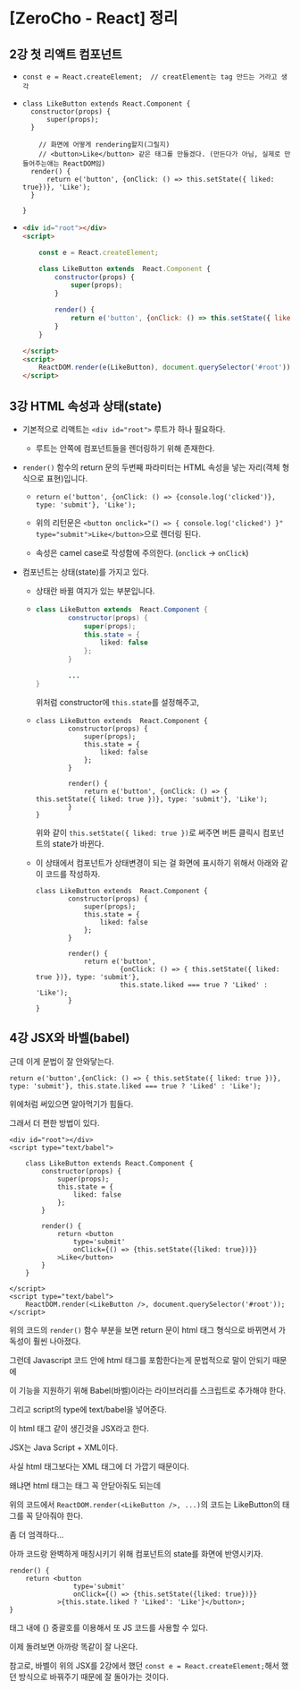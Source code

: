 # [ZeroCho - React] 정리



## 2강 첫 리액트 컴포넌트

- ```react
  const e = React.createElement;  // creatElement는 tag 만드는 거라고 생각
  ```

  

- ```react
  class LikeButton extends React.Component {
  	constructor(props) {
  		super(props);
  	}
  	
      // 화면에 어떻게 rendering할지(그릴지)
      // <button>Like</button> 같은 태그를 만들겠다. (만든다가 아님, 실제로 만들어주는애는 ReactDOM임)
  	render() {
  		return e('button', {onClick: () => this.setState({ liked: true})}, 'Like');
  	}
     
  }
  ```



- ```html
  <div id="root"></div>
  <script>
  
      const e = React.createElement;
  
      class LikeButton extends  React.Component {
          constructor(props) {
              super(props);
          }
  
          render() {
              return e('button', {onClick: () => this.setState({ liked: true})}, 'Like');
          }
      }
  
  </script>
  <script>
      ReactDOM.render(e(LikeButton), document.querySelector('#root'));
  </script>
  ```

  





## 3강 HTML 속성과 상태(state)

- 기본적으로 리액트는 `<div id="root">` 루트가 하나 필요하다.
  - 루트는 안쪽에 컴포넌트들을 렌더링하기 위해 존재한다.



- `render()` 함수의 return 문의 두번째 파라미터는 HTML 속성을 넣는 자리(객체 형식으로 표현)입니다.

  - ```react
    return e('button', {onClick: () => {console.log('clicked')}, type: 'submit'}, 'Like');
    ```

  - 위의 리턴문은 `<button onclick="() => { console.log('clicked') }" type="submit">Like</button>`으로 렌더링 된다.

  - 속성은 camel case로 작성함에 주의한다. (`onclick` -> `onClick`)



- 컴포넌트는 상태(state)를 가지고 있다.

  - 상태란 바뀔 여지가 있는 부분입니다.

  - ```java
    class LikeButton extends  React.Component {
            constructor(props) {
                super(props);
                this.state = {
                    liked: false
                };
            }
    
        	...
    }
    ```

    위처럼 constructor에 `this.state`를 설정해주고,

  - ```react
    class LikeButton extends  React.Component {
            constructor(props) {
                super(props);
                this.state = {
                    liked: false
                };
            }
    
            render() {
                return e('button', {onClick: () => { this.setState({ liked: true })}, type: 'submit'}, 'Like');
            }
    }
    ```

    위와 같이 `this.setState({ liked: true })`로 써주면 버튼 클릭시 컴포넌트의 state가 바뀐다.

    

  - 이 상태에서 컴포넌트가 상태변경이 되는 걸 화면에 표시하기 위해서 아래와 같이 코드를 작성하자.

    ```react
    class LikeButton extends  React.Component {
            constructor(props) {
                super(props);
                this.state = {
                    liked: false
                };
            }
    
            render() {
                return e('button', 
                         {onClick: () => { this.setState({ liked: true })}, type: 'submit'}, 
                         this.state.liked === true ? 'Liked' : 'Like');
            }
    }
    ```

    



## 4강 JSX와 바벨(babel)

근데 이게 문법이 잘 안와닿는다.

```react
return e('button',{onClick: () => { this.setState({ liked: true })}, type: 'submit'}, this.state.liked === true ? 'Liked' : 'Like');
```

위에처럼 써있으면 알아먹기가 힘들다.



그래서 더 편한 방법이 있다.

```react
<div id="root"></div>
<script type="text/babel">

    class LikeButton extends React.Component {
        constructor(props) {
            super(props);
            this.state = {
                liked: false
            };
        }

        render() {
            return <button
                type='submit'
                onClick={() => {this.setState({liked: true})}}
            >Like</button>
        }
    }

</script>
<script type="text/babel">
    ReactDOM.render(<LikeButton />, document.querySelector('#root'));
</script>
```

위의 코드의 `render()` 함수 부분을 보면 return 문이 html 태그 형식으로 바뀌면서 가독성이 훨씬 나아졌다.

그런데 Javascript 코드 안에 html 태그를 포함한다는게 문법적으로 말이 안되기 때문에

이 기능을 지원하기 위해 Babel(바벨)이라는 라이브러리를 스크립트로 추가해야 한다.

그리고 script의 type에 text/babel을 넣어준다.

이 html 태그 같이 생긴것을 JSX라고 한다.

JSX는 Java Script + XML이다.

사실 html 태그보다는 XML 태그에 더 가깝기 때문이다.



왜냐면 html 태그는 태그 꼭 안닫아줘도 되는데

위의 코드에서 `ReactDOM.render(<LikeButton />, ...)`의 코드는 LikeButton의 태그를 꼭 닫아줘야 한다.

좀 더 엄격하다...



아까 코드랑 완벽하게 매칭시키기 위해 컴포넌트의 state를 화면에 반영시키자.

```react
render() {
    return <button
                type='submit'
                onClick={() => {this.setState({liked: true})}}
            >{this.state.liked ? 'Liked': 'Like'}</button>;
}
```

태그 내에 {} 중괄호를 이용해서 또 JS 코드를 사용할 수 있다.

이제 돌려보면 아까랑 똑같이 잘 나온다.



참고로, 바벨이 위의 JSX를 2강에서 했던 `const e = React.createElement;`해서 했던 방식으로 바꿔주기 때문에 잘 돌아가는 것이다.

